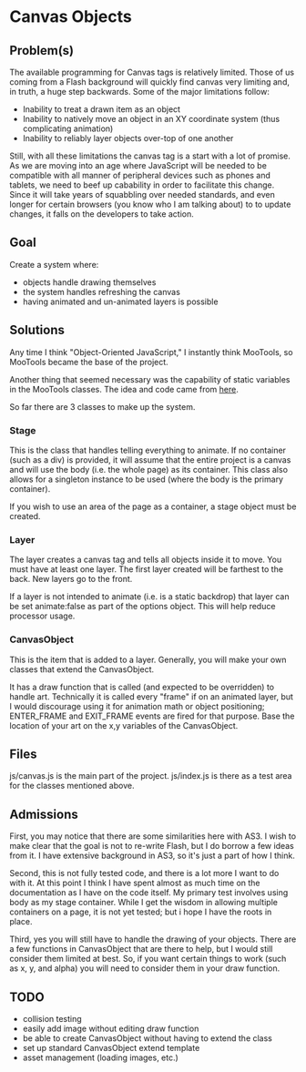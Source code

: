 # Canvas Objects #

## Problem(s) ##

The available programming for Canvas tags is relatively limited. Those of us coming from a Flash background will quickly find canvas very limiting and, in truth, a huge step backwards. Some of the major limitations follow:

+ Inability to treat a drawn item as an object
+ Inability to natively move an object in an XY coordinate system (thus complicating animation)
+ Inability to reliably layer objects over-top of one another

Still, with all these limitations the canvas tag is a start with a lot of promise. As we are moving into an age where JavaScript will be needed to be compatible with all manner of peripheral devices such as phones and tablets, we need to beef up cabability in order to facilitate this change. Since it will take years of squabbling over needed standards, and even longer for certain browsers (you know who I am talking about) to to update changes, it falls on the developers to take action.

## Goal ##

Create a system where: 

+ objects handle drawing themselves
+ the system handles refreshing the canvas
+ having animated and un-animated layers is possible

## Solutions ##

Any time I think "Object-Oriented JavaScript," I instantly think MooTools, so MooTools became the base of the project.

Another thing that seemed necessary was the capability of static variables in the MooTools classes. The idea and code came from [here](http://www.amazon.com/Pro-JavaScript-MooTools-Mark-Obcena/dp/1430230541/ "Pro JavaScript with MooTools").

So far there are 3 classes to make up the system.

### Stage ###

This is the class that handles telling everything to animate. If no container (such as a div) is provided, it will assume that the entire project is a canvas and will use the body (i.e. the whole page) as its container. This class also allows for a singleton instance to be used (where the body is the primary container).

If you wish to use an area of the page as a container, a stage object must be created.

### Layer ###

The layer creates a canvas tag and tells all objects inside it to move. You must have at least one layer. The first layer created will be farthest to the back. New layers go to the front. 

If a layer is not intended to animate (i.e. is a static backdrop) that layer can be set animate:false as part of the options object. This will help reduce processor usage.

### CanvasObject ###

This is the item that is added to a layer. Generally, you will make your own classes that extend the CanvasObject. 

It has a draw function that is called (and expected to be overridden) to handle art. Technically it is called every "frame" if on an animated layer, but I would discourage using it for animation math or object positioning; ENTER_FRAME and EXIT_FRAME events are fired for that purpose. Base the location of your art on the x,y variables of the CanvasObject.

## Files ##

js/canvas.js is the main part of the project. js/index.js is there as a test area for the classes mentioned above.

## Admissions ##

First, you may notice that there are some similarities here with AS3. I wish to make clear that the goal is not to re-write Flash, but I do borrow a few ideas from it. I have extensive background in AS3, so it's just a part of how I think.

Second, this is not fully tested code, and there is a lot more I want to do with it. At this point I think I have spent almost as much time on the documentation as I have on the code itself. My primary test involves using body as my stage container. While I get the wisdom in allowing multiple containers on a page, it is not yet tested; but i hope I have the roots in place.

Third, yes you will still have to handle the drawing of your objects. There are a few functions in CanvasObject that are there to help, but I would still consider them limited at best. So, if you want certain things to work (such as x, y, and alpha) you will need to consider them in your draw function.

## TODO ##

+ collision testing
+ easily add image without editing draw function
+ be able to create CanvasObject without having to extend the class
+ set up standard CanvasObject extend template
+ asset management (loading images, etc.)